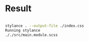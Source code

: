 # Result

```bash

stylance . --output-file ./index.css
Running stylance
././src/main.module.scss
```

